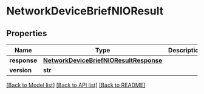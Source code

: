 # NetworkDeviceBriefNIOResult

## Properties
Name | Type | Description | Notes
------------ | ------------- | ------------- | -------------
**response** | [**NetworkDeviceBriefNIOResultResponse**](NetworkDeviceBriefNIOResultResponse.md) |  | [optional] 
**version** | **str** |  | [optional] 

[[Back to Model list]](../README.md#documentation-for-models) [[Back to API list]](../README.md#documentation-for-api-endpoints) [[Back to README]](../README.md)



